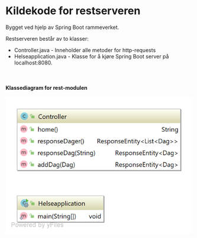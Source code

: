 # Kildekode for restserveren

Bygget ved hjelp av Spring Boot rammeverket. 

Restserveren består av to klasser:
- Controller.java - Inneholder alle metoder for http-requests
- Helseapplication.java - Klasse for å kjøre Spring Boot server på localhost:8080.

<br/>

#### Klassediagram for rest-modulen
![picture](../../../../../../img/klassediagram_rest.png)
